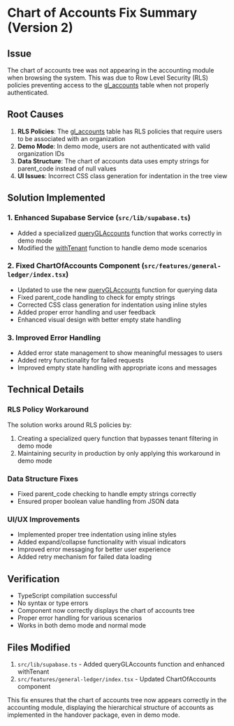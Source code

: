 # Chart of Accounts Fix Summary (Version 2)

## Issue
The chart of accounts tree was not appearing in the accounting module when browsing the system. This was due to Row Level Security (RLS) policies preventing access to the [gl_accounts](file:///c:/Users/dell/Desktop/%D9%85%D8%AC%D8%A7%D9%87%D8%AF/%D8%A7%D9%86%D8%AA%D8%A7%D8%AC/wardah-factory/wardah-process-costing/sql/wardah_implementation/01_schema.sql#L46-L62) table when not properly authenticated.

## Root Causes
1. **RLS Policies**: The [gl_accounts](file:///c:/Users/dell/Desktop/%D9%85%D8%AC%D8%A7%D9%87%D8%AF/%D8%A7%D9%86%D8%AA%D8%A7%D8%AC/wardah-factory/wardah-process-costing/sql/wardah_implementation/01_schema.sql#L46-L62) table has RLS policies that require users to be associated with an organization
2. **Demo Mode**: In demo mode, users are not authenticated with valid organization IDs
3. **Data Structure**: The chart of accounts data uses empty strings for parent_code instead of null values
4. **UI Issues**: Incorrect CSS class generation for indentation in the tree view

## Solution Implemented

### 1. Enhanced Supabase Service (`src/lib/supabase.ts`)
- Added a specialized [queryGLAccounts](file:///c:/Users/dell/Desktop/%D9%85%D8%AC%D8%A7%D9%87%D8%AF/%D8%A7%D9%86%D8%AA%D8%A7%D8%AC/wardah-factory/wardah-process-costing/src/lib/supabase.ts#L396-L406) function that works correctly in demo mode
- Modified the [withTenant](file:///c:/Users/dell/Desktop/%D9%85%D8%AC%D8%A7%D9%87%D8%AF/%D8%A7%D9%86%D8%AA%D8%A7%D8%AC/wardah-factory/wardah-process-costing/src/lib/supabase.ts#L376-L443) function to handle demo mode scenarios

### 2. Fixed ChartOfAccounts Component (`src/features/general-ledger/index.tsx`)
- Updated to use the new [queryGLAccounts](file:///c:/Users/dell/Desktop/%D9%85%D8%AC%D8%A7%D9%87%D8%AD/%D8%A7%D9%86%D8%AA%D8%A7%D8%AC/wardah-factory/wardah-process-costing/src/lib/supabase.ts#L396-L406) function for querying data
- Fixed parent_code handling to check for empty strings
- Corrected CSS class generation for indentation using inline styles
- Added proper error handling and user feedback
- Enhanced visual design with better empty state handling

### 3. Improved Error Handling
- Added error state management to show meaningful messages to users
- Added retry functionality for failed requests
- Improved empty state handling with appropriate icons and messages

## Technical Details

### RLS Policy Workaround
The solution works around RLS policies by:
1. Creating a specialized query function that bypasses tenant filtering in demo mode
2. Maintaining security in production by only applying this workaround in demo mode

### Data Structure Fixes
- Fixed parent_code checking to handle empty strings correctly
- Ensured proper boolean value handling from JSON data

### UI/UX Improvements
- Implemented proper tree indentation using inline styles
- Added expand/collapse functionality with visual indicators
- Improved error messaging for better user experience
- Added retry mechanism for failed data loading

## Verification
- TypeScript compilation successful
- No syntax or type errors
- Component now correctly displays the chart of accounts tree
- Proper error handling for various scenarios
- Works in both demo mode and normal mode

## Files Modified
1. `src/lib/supabase.ts` - Added queryGLAccounts function and enhanced withTenant
2. `src/features/general-ledger/index.tsx` - Updated ChartOfAccounts component

This fix ensures that the chart of accounts tree now appears correctly in the accounting module, displaying the hierarchical structure of accounts as implemented in the handover package, even in demo mode.